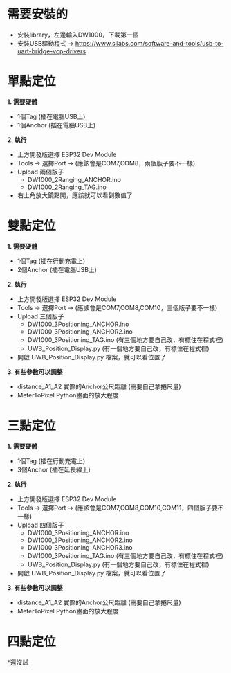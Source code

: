 # 需要安裝的

- 安裝library，左邊輸入DW1000，下載第一個
- 安裝USB驅動程式 -> https://www.silabs.com/software-and-tools/usb-to-uart-bridge-vcp-drivers

# 單點定位

**1. 需要硬體**
- 1個Tag (插在電腦USB上)
- 1個Anchor (插在電腦USB上)

**2. 執行**
- 上方開發版選擇 ESP32 Dev Module
- Tools -> 選擇Port -> (應該會是COM7,COM8，兩個版子要不一樣)
- Upload 兩個版子
    * DW1000_2Ranging_ANCHOR.ino
    * DW1000_2Ranging_TAG.ino
- 右上角放大鏡點開，應該就可以看到數值了

# 雙點定位

**1. 需要硬體**
- 1個Tag (插在行動充電上)
- 2個Anchor (插在電腦USB上)

**2. 執行**
- 上方開發版選擇 ESP32 Dev Module
- Tools -> 選擇Port -> (應該會是COM7,COM8,COM10，三個版子要不一樣)
- Upload 三個版子
    * DW1000_3Positioning_ANCHOR.ino
    * DW1000_3Positioning_ANCHOR2.ino
    * DW1000_3Positioning_TAG.ino (有三個地方要自己改，有標住在程式裡)
    * UWB_Position_Display.py (有一個地方要自己改，有標住在程式裡)
- 開啟 UWB_Position_Display.py 檔案，就可以看位置了

**3. 有些參數可以調整**
- distance_A1_A2 實際的Anchor公尺距離 (需要自己拿捲尺量)
- MeterToPixel Python畫面的放大程度

# 三點定位

**1. 需要硬體**
- 1個Tag (插在行動充電上)
- 3個Anchor (插在延長線上)

**2. 執行**
- 上方開發版選擇 ESP32 Dev Module
- Tools -> 選擇Port -> (應該會是COM7,COM8,COM10,COM11，四個版子要不一樣)
- Upload 四個版子
    * DW1000_3Positioning_ANCHOR.ino
    * DW1000_3Positioning_ANCHOR2.ino
    * DW1000_3Positioning_ANCHOR3.ino
    * DW1000_3Positioning_TAG.ino (有三個地方要自己改，有標住在程式裡)
    * UWB_Position_Display.py (有一個地方要自己改，有標住在程式裡)
- 開啟 UWB_Position_Display.py 檔案，就可以看位置了

**3. 有些參數可以調整**
- distance_A1_A2 實際的Anchor公尺距離 (需要自己拿捲尺量)
- MeterToPixel Python畫面的放大程度

# 四點定位

*還沒試
